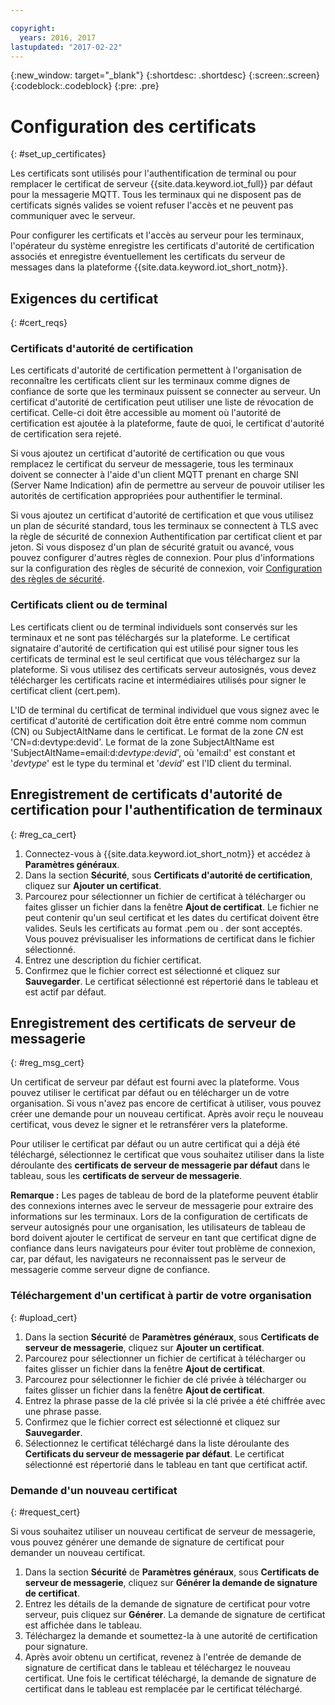 ```yaml
---

copyright:
  years: 2016, 2017
lastupdated: "2017-02-22"
---
```


{:new_window: target="\_blank"}
{:shortdesc: .shortdesc}
{:screen:.screen}
{:codeblock:.codeblock}
{:pre: .pre}

# Configuration des certificats
{: #set_up_certificates}

Les certificats sont utilisés pour l'authentification de terminal ou pour remplacer le certificat de serveur {{site.data.keyword.iot_full}} par défaut pour la messagerie MQTT. Tous les terminaux qui ne disposent pas de certificats signés valides se voient refuser l'accès et ne peuvent pas communiquer avec le serveur.

Pour configurer les certificats et l'accès au serveur pour les terminaux, l'opérateur du système enregistre les certificats d'autorité de certification associés et enregistre éventuellement les certificats du serveur de messages dans la plateforme {{site.data.keyword.iot_short_notm}}.

## Exigences du certificat
{: #cert_reqs}

### Certificats d'autorité de certification
Les certificats d'autorité de certification permettent à l'organisation de reconnaître les certificats client sur les terminaux comme dignes de confiance de sorte que les terminaux puissent se connecter au serveur. Un certificat d'autorité de certification peut utiliser une liste de révocation de certificat. Celle-ci doit être accessible au moment où l'autorité de certification est ajoutée à la plateforme, faute de quoi, le certificat d'autorité de certification sera rejeté.

Si vous ajoutez un certificat d'autorité de certification ou que vous remplacez le certificat du serveur de messagerie, tous les terminaux doivent se connecter à l'aide d'un client MQTT prenant en charge SNI (Server Name Indication) afin de permettre au serveur de pouvoir utiliser les autorités de certification appropriées pour authentifier le terminal.

Si vous ajoutez un certificat d'autorité de certification et que vous utilisez un plan de sécurité standard, tous les terminaux se connectent à TLS avec la règle de sécurité de connexion Authentification par certificat client et par jeton. Si vous disposez d'un plan de sécurité gratuit ou avancé, vous pouvez configurer d'autres règles de connexion. Pour plus d'informations sur la configuration des règles de sécurité de connexion, voir [Configuration des règles de sécurité](set_up_policies.html).

### Certificats client ou de terminal
Les certificats client ou de terminal individuels sont conservés sur les terminaux et ne sont pas téléchargés sur la plateforme. Le certificat signataire d'autorité de certification qui est utilisé pour signer tous les certificats de terminal est le seul certificat que vous téléchargez sur la plateforme. Si vous utilisez des certificats serveur autosignés, vous devez télécharger les certificats racine et intermédiaires utilisés pour signer le certificat client (cert.pem).

L'ID de terminal du certificat de terminal individuel que vous signez avec le certificat d'autorité de certification doit être entré comme nom commun (CN) ou SubjectAltName dans le certificat. Le format de la zone *CN* est 'CN=d:devtype:devid'. Le format de la zone SubjectAltName est 'SubjectAltName=email:d:*devtype:devid*', où 'email:d' est constant et '*devtype*' est le type du terminal et '*devid*' est l'ID client du terminal.

## Enregistrement de certificats d'autorité de certification pour l'authentification de terminaux
{: #reg_ca_cert}

1. Connectez-vous à {{site.data.keyword.iot_short_notm}} et accédez à **Paramètres généraux**.
2. Dans la section **Sécurité**, sous **Certificats d'autorité de certification**, cliquez sur **Ajouter un certificat**.
3. Parcourez pour sélectionner un fichier de certificat à télécharger ou faites glisser un fichier dans la fenêtre **Ajout de certificat**. Le fichier ne peut contenir qu'un seul certificat et les dates du certificat doivent être valides. Seuls les certificats au format .pem ou . der sont acceptés. Vous pouvez prévisualiser les informations de certificat dans le fichier sélectionné.
4. Entrez une description du fichier certificat.
5. Confirmez que le fichier correct est sélectionné et cliquez sur **Sauvegarder**. Le certificat sélectionné est répertorié dans le tableau et est actif par défaut.

## Enregistrement des certificats de serveur de messagerie
{: #reg_msg_cert}

Un certificat de serveur par défaut est fourni avec la plateforme. Vous pouvez utiliser le certificat par défaut ou en télécharger un de votre organisation. Si vous n'avez pas encore de certificat à utiliser, vous pouvez créer une demande pour un nouveau certificat. Après avoir reçu le nouveau certificat, vous devez le signer et le retransférer vers la plateforme.

Pour utiliser le certificat par défaut ou un autre certificat qui a déjà été téléchargé, sélectionnez le certificat que vous souhaitez utiliser dans la liste déroulante des **certificats de serveur de messagerie par défaut** dans le tableau, sous les **certificats de serveur de messagerie**.

**Remarque :** Les pages de tableau de bord de la plateforme peuvent établir des connexions internes avec le serveur de messagerie pour extraire des informations sur les terminaux. Lors de la configuration de certificats de serveur autosignés pour une organisation, les utilisateurs de tableau de bord doivent ajouter le certificat de serveur en tant que certificat digne de confiance dans leurs navigateurs pour éviter tout problème de connexion, car, par défaut, les navigateurs ne reconnaissent pas le serveur de messagerie comme serveur digne de confiance.

### Téléchargement d'un certificat à partir de votre organisation
{: #upload_cert}
1. Dans la section **Sécurité** de **Paramètres généraux**, sous **Certificats de serveur de messagerie**, cliquez sur **Ajouter un certificat**.
2. Parcourez pour sélectionner un fichier de certificat à télécharger ou faites glisser un fichier dans la fenêtre **Ajout de certificat**.
3. Parcourez pour sélectionner le fichier de clé privée à télécharger ou faites glisser un fichier dans la fenêtre **Ajout de certificat**.  
4. Entrez la phrase passe de la clé privée si la clé privée a été chiffrée avec une phrase passe.
5. Confirmez que le fichier correct est sélectionné et cliquez sur **Sauvegarder**.
6. Sélectionnez le certificat téléchargé dans la liste déroulante des **Certificats du serveur de messagerie par défaut**. Le certificat sélectionné est répertorié dans le tableau en tant que certificat actif.

### Demande d'un nouveau certificat
{: #request_cert}

Si vous souhaitez utiliser un nouveau certificat de serveur de messagerie, vous pouvez générer une demande de signature de certificat pour demander un nouveau certificat.

 1. Dans la section **Sécurité** de **Paramètres généraux**, sous **Certificats de serveur de messagerie**, cliquez sur **Générer la demande de signature de certificat**.
 2. Entrez les détails de la demande de signature de certificat pour votre serveur, puis cliquez sur **Générer**. La demande de signature de certificat est affichée dans le tableau.
 3. Téléchargez la demande et soumettez-la à une autorité de certification pour signature.
 4. Après avoir obtenu un certificat, revenez à l'entrée de demande de signature de certificat dans le tableau et téléchargez le nouveau certificat. Une fois le certificat téléchargé, la demande de signature de certificat dans le tableau est remplacée par le certificat téléchargé.
